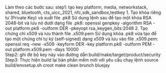 Làm theo các bước sau:
step1: tạo key platform, media, networkstack, shared, bluetooth, cts_uicc_2021, nfc,sdk_sandbox,testkey
    1. Tạo khóa riêng tư (Private Key) và xuất file .pk8
    Sử dụng lệnh sau để tạo một khóa RSA 2048-bit và lưu nó dưới dạng file .pk8:
        openssl genpkey -algorithm RSA -out platform.pk8 -outform DER -pkeyopt rsa_keygen_bits:2048
    2. Tạo chứng chỉ x509 và lưu thành file .x509.pem
    Sử dụng khóa .pk8 vừa tạo để tạo một chứng chỉ tự ký (self-signed) dạng x509 và lưu vào file .x509.pem:
        openssl req -new -x509 -keyform DER -key platform.pk8 -outform PEM -out platform.x509.pem -days 10000   
Step2: ghi đè bộ key này vào đường dẫn:build/make/target/product/security
Step3: Thực hiện build lại bản phần mềm mới với yêu cầu chạy lệnh 
    source build/envsetup.sh
    croot
    make clean
    brunch bluejay